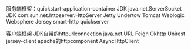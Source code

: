 服务端框架：quickstart-application-container
JDK java.net.ServerSocket
JDK com.sun.net.httpserver.HttpServer
Jetty
Undertow
Tomcat
Weblogic
Websphere
Jersey
smart-http
quickserver


客户端框架
JDK自带的httpurlconnection java.net.URL
Feign
Okhttp
Unirest
jersey-client
apache的httpcomponent
AsyncHttpClient



